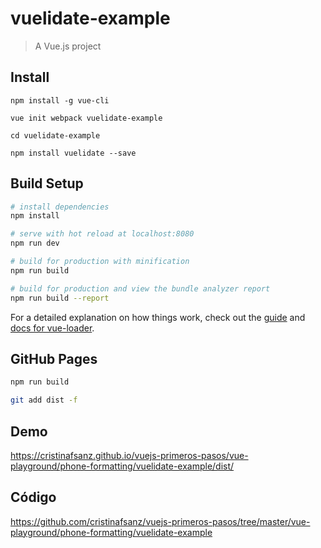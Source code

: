 # vuelidate-example

> A Vue.js project

## Install

```
npm install -g vue-cli

vue init webpack vuelidate-example

cd vuelidate-example

npm install vuelidate --save

```

## Build Setup

``` bash
# install dependencies
npm install

# serve with hot reload at localhost:8080
npm run dev

# build for production with minification
npm run build

# build for production and view the bundle analyzer report
npm run build --report
```

For a detailed explanation on how things work, check out the [guide](http://vuejs-templates.github.io/webpack/) and [docs for vue-loader](http://vuejs.github.io/vue-loader).

## GitHub Pages

``` bash
npm run build

git add dist -f
```

## Demo

https://cristinafsanz.github.io/vuejs-primeros-pasos/vue-playground/phone-formatting/vuelidate-example/dist/

## Código

https://github.com/cristinafsanz/vuejs-primeros-pasos/tree/master/vue-playground/phone-formatting/vuelidate-example
